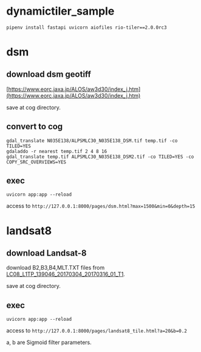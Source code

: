 # dynamictiler_sample

```sh
pipenv install fastapi uvicorn aiofiles rio-tiler==2.0.0rc3
```

# dsm
## download dsm geotiff
[https://www.eorc.jaxa.jp/ALOS/aw3d30/index_j.htm](https://www.eorc.jaxa.jp/ALOS/aw3d30/index_j.htm)

save at cog directory.

## convert to cog
```
gdal_translate N035E138/ALPSMLC30_N035E138_DSM.tif temp.tif -co TILED=YES
gdaladdo -r nearest temp.tif 2 4 8 16
gdal_translate temp.tif ALPSMLC30_N035E138_DSM2.tif -co TILED=YES -co COPY_SRC_OVERVIEWS=YES
```


## exec
```
uvicorn app:app --reload
```

access to `http://127.0.0.1:8000/pages/dsm.html?max=1500&min=0&depth=15`

# landsat8
## download Landsat-8
download B2,B3,B4,MLT.TXT files from [LC08_L1TP_139046_20170304_20170316_01_T1](https://landsat-pds.s3.amazonaws.com/c1/L8/139/046/LC08_L1TP_139046_20170304_20170316_01_T1/index.html).

save at cog directory.

## exec
```
uvicorn app:app --reload
```

access to `http://127.0.0.1:8000/pages/landsat8_tile.html?a=20&b=0.2`

a, b are Sigmoid filter parameters.